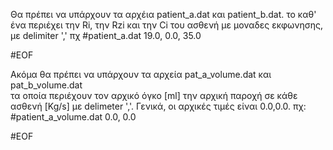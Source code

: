 Θα πρέπει να υπάρχουν τα αρχέια patient_a.dat και patient_b.dat.
το καθ' ένα περιέχει την Ri, την Rzi και την Ci του ασθενή με μοναδες εκφωνησης, με delimiter ',' πχ
#patient_a.dat
19.0, 0.0, 35.0

#EOF

Ακόμα θα πρέπει να υπάρχουν τα αρχεία pat_a_volume.dat και pat_b_volume.dat  
τα οποία περιέχουν τον αρχικό όγκο [ml] την αρχική παροχή σε κάθε ασθενή [Kg/s]
με delimeter ','. 
Γενικά, οι αρχικές τιμές είναι 0.0,0.0. πχ:
#patient_a_volume.dat
0.0, 0.0

#EOF
